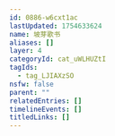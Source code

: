 ```yaml
---
id: 0886-w6cxt1ac
lastUpdated: 1754633624
name: 坡芽歌书
aliases: []
layer: 4
categoryId: cat_uWLHUZtI
tagIds:
  - tag_LJIAXzSO
nsfw: false
parent: ""
relatedEntries: []
timelineEvents: []
titledLinks: []
---
```


